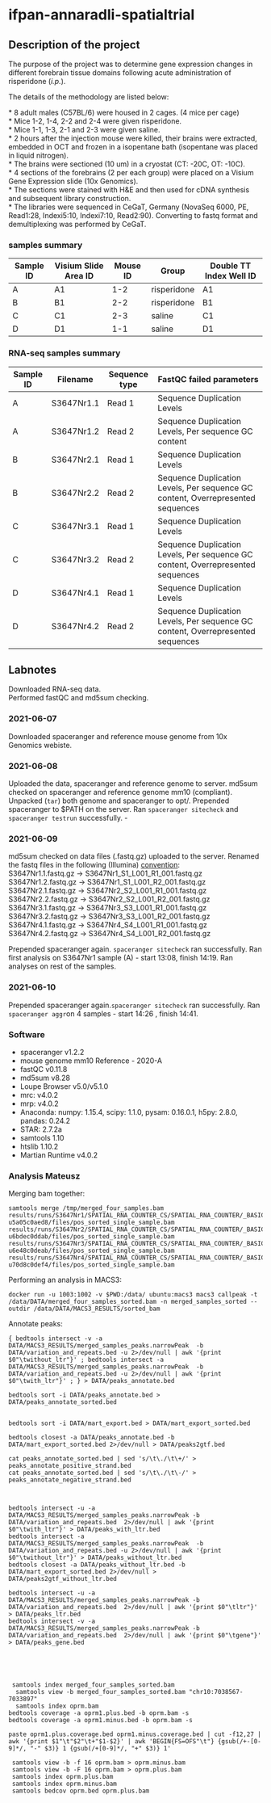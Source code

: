 # ifpan-annaradli-spatialtrial

<h2>Description of the project</h2>
<p>The purpose of the project was to determine gene expression changes in different forebrain tissue domains following acute administration of risperidone (<em>i.p.</em>). </p> <p>The details of the methodology are listed below:</p> * 8 adult males (C57BL/6) were housed in 2 cages. (4 mice per cage) <br /> 
* Mice 1-2, 1-4, 2-2 and 2-4 were given risperidone. <br />* Mice 1-1, 1-3, 2-1 and 2-3 were given saline. <br /> * 2 hours after the injection mouse were killed, their brains were extracted, embedded in OCT and frozen in a isopentane bath (isopentane was placed in liquid nitrogen). <br /> * The brains were sectioned (10 um) in a cryostat (CT: -20C, OT: -10C).<br /> * 4 sections of the forebrains (2 per each group) were placed on a Visium Gene Expression slide (10x Genomics). <br /> * The sections were stained with H&E and then used for cDNA synthesis and subsequent library construction. <br /> * The libraries were sequenced in CeGaT, Germany (NovaSeq 6000, PE, Read1:28, Indexi5:10, Indexi7:10, Read2:90). Converting to fastq format and demultiplexing was performed by CeGaT.<br /> 

### samples summary

|Sample ID| Visium Slide Area ID | Mouse ID | Group | Double TT Index Well ID|
|---------| -------------------- | -------- | ------| -----------------------|
|A| A1                   | 1-2      | risperidone | A1 |
|B|B1| 2-2 | risperidone | B1|
|C|C1| 2-3 | saline | C1|
|D|D1| 1-1 | saline | D1 |

### RNA-seq samples summary
|Sample ID|Filename|Sequence type|FastQC failed parameters|
|---|---|---|---|
|A|S3647Nr1.1|Read 1|Sequence Duplication Levels|
|A|S3647Nr1.2|Read 2|Sequence Duplication Levels, Per sequence GC content|
|B|S3647Nr2.1|Read 1|Sequence Duplication Levels|
|B|S3647Nr2.2|Read 2|Sequence Duplication Levels, Per sequence GC content, Overrepresented sequences|
|C|S3647Nr3.1|Read 1|Sequence Duplication Levels|
|C|S3647Nr3.2|Read 2|Sequence Duplication Levels, Per sequence GC content, Overrepresented sequences|
|D|S3647Nr4.1|Read 1|Sequence Duplication Levels|
|D|S3647Nr4.2|Read 2|Sequence Duplication Levels, Per sequence GC content, Overrepresented sequences|

<h2>Labnotes</h2>
Downloaded RNA-seq data. <br />
Performed fastQC and md5sum checking.<br />

### 2021-06-07
Downloaded spaceranger and reference mouse genome from 10x Genomics webiste.<br />

### 2021-06-08
Uploaded the data, spaceranger and reference genome to server. md5sum checked on spaceranger and reference genome mm10 (compliant). Unpacked (`tar`) both genome and spaceranger to opt/. Prepended spaceranger to $PATH on the server. Ran `spaceranger sitecheck` and `spaceranger testrun` successfully. - <br />

### 2021-06-09
md5sum checked on data files (.fastq.gz) uploaded to the server. Renamed the fastq files in the following (Illumina) [convention](https://support.illumina.com/help/BaseSpace_OLH_009008/Content/Source/Informatics/BS/NamingConvention_FASTQ-files-swBS.htm): <br /> 
S3647Nr1.1.fastq.gz -> S3647Nr1_S1_L001_R1_001.fastq.gz <br />
S3647Nr1.2.fastq.gz -> S3647Nr1_S1_L001_R2_001.fastq.gz <br />
S3647Nr2.1.fastq.gz -> S3647Nr2_S2_L001_R1_001.fastq.gz <br />
S3647Nr2.2.fastq.gz -> S3647Nr2_S2_L001_R2_001.fastq.gz <br />
S3647Nr3.1.fastq.gz -> S3647Nr3_S3_L001_R1_001.fastq.gz <br />
S3647Nr3.2.fastq.gz -> S3647Nr3_S3_L001_R2_001.fastq.gz <br />
S3647Nr4.1.fastq.gz -> S3647Nr4_S4_L001_R1_001.fastq.gz <br />
S3647Nr4.2.fastq.gz -> S3647Nr4_S4_L001_R2_001.fastq.gz <br />

Prepended spaceranger again. `spaceranger sitecheck` ran successfully. 
Ran first analysis on S3647Nr1 sample (A) - start 13:08, finish 14:19.
Ran analyses on rest of the samples.

### 2021-06-10
Prepended spaceranger again.`spaceranger sitecheck` ran successfully. 
Ran `spaceranger aggr`on 4 samples - start 14:26 , finish 14:41.

### Software 
* spaceranger v1.2.2
* mouse genome mm10 Reference - 2020-A 
* fastQC v0.11.8
* md5sum v8.28
* Loupe Browser v5.0/v5.1.0
* mrc: v4.0.2
* mrp: v4.0.2 
* Anaconda: numpy: 1.15.4, scipy: 1.1.0, pysam: 0.16.0.1, h5py: 2.8.0, pandas: 0.24.2
* STAR: 2.7.2a
* samtools 1.10
* htslib 1.10.2
* Martian Runtime v4.0.2


### Analysis Mateusz
Merging bam together:
```
samtools merge /tmp/merged_four_samples.bam results/runs/S3647Nr1/SPATIAL_RNA_COUNTER_CS/SPATIAL_RNA_COUNTER/_BASIC_SPATIAL_RNA_COUNTER/WRITE_POS_BAM/fork0/join-u5a05c0aed8/files/pos_sorted_single_sample.bam results/runs/S3647Nr2/SPATIAL_RNA_COUNTER_CS/SPATIAL_RNA_COUNTER/_BASIC_SPATIAL_RNA_COUNTER/WRITE_POS_BAM/fork0/join-u6bdec0ddab/files/pos_sorted_single_sample.bam results/runs/S3647Nr3/SPATIAL_RNA_COUNTER_CS/SPATIAL_RNA_COUNTER/_BASIC_SPATIAL_RNA_COUNTER/WRITE_POS_BAM/fork0/join-u6e48c0deab/files/pos_sorted_single_sample.bam results/runs/S3647Nr4/SPATIAL_RNA_COUNTER_CS/SPATIAL_RNA_COUNTER/_BASIC_SPATIAL_RNA_COUNTER/WRITE_POS_BAM/fork0/join-u70d8c0def4/files/pos_sorted_single_sample.bam
```


Performing an analysis in MACS3:
```
docker run -u 1003:1002 -v $PWD:/data/ ubuntu:macs3 macs3 callpeak -t /data/DATA/merged_four_samples_sorted.bam -n merged_samples_sorted --outdir /data/DATA/MACS3_RESULTS/sorted_bam
```


Annotate peaks:

```
{ bedtools intersect -v -a DATA/MACS3_RESULTS/merged_samples_peaks.narrowPeak  -b DATA/variation_and_repeats.bed -u 2>/dev/null | awk '{print $0"\twithout_ltr"}' ; bedtools intersect -a DATA/MACS3_RESULTS/merged_samples_peaks.narrowPeak  -b DATA/variation_and_repeats.bed -u 2>/dev/null | awk '{print $0"\twith_ltr"}' ; } > DATA/peaks_annotate.bed

bedtools sort -i DATA/peaks_annotate.bed > DATA/peaks_annotate_sorted.bed 


bedtools sort -i DATA/mart_export.bed > DATA/mart_export_sorted.bed

bedtools closest -a DATA/peaks_annotate.bed -b DATA/mart_export_sorted.bed 2>/dev/null > DATA/peaks2gtf.bed

cat peaks_annotate_sorted.bed | sed 's/\t\./\t\+/' > peaks_annotate_positive_strand.bed
cat peaks_annotate_sorted.bed | sed 's/\t\./\t\-/' > peaks_annotate_negative_strand.bed



bedtools intersect -u -a DATA/MACS3_RESULTS/merged_samples_peaks.narrowPeak -b DATA/variation_and_repeats.bed  2>/dev/null | awk '{print $0"\twith_ltr"}' > DATA/peaks_with_ltr.bed
bedtools intersect -a DATA/MACS3_RESULTS/merged_samples_peaks.narrowPeak  -b DATA/variation_and_repeats.bed -u 2>/dev/null | awk '{print $0"\twithout_ltr"}' > DATA/peaks_without_ltr.bed
bedtools closest -a DATA/peaks_without_ltr.bed -b DATA/mart_export_sorted.bed 2>/dev/null > DATA/peaks2gtf_without_ltr.bed

bedtools intersect -u -a DATA/MACS3_RESULTS/merged_samples_peaks.narrowPeak -b DATA/variation_and_repeats.bed  2>/dev/null | awk '{print $0"\tltr"}' > DATA/peaks_ltr.bed
bedtools intersect -v -a DATA/MACS3_RESULTS/merged_samples_peaks.narrowPeak -b DATA/variation_and_repeats.bed  2>/dev/null | awk '{print $0"\tgene"}' > DATA/peaks_gene.bed





 samtools index merged_four_samples_sorted.bam 
  samtools view -b merged_four_samples_sorted.bam "chr10:7038567-7033897"
  samtools index oprm.bam
bedtools coverage -a oprm1.plus.bed -b oprm.bam -s
bedtools coverage -a oprm1.minus.bed -b oprm.bam -s

paste oprm1.plus.coverage.bed oprm1.minus.coverage.bed | cut -f12,27 | awk '{print $1"\t"$2"\t+"$1-$2}' | awk 'BEGIN{FS=OFS"\t"} {gsub(/+-[0-9]*/, "-" $3)} 1 {gsub(/+[0-9]*/, "+" $3)} 1'

 samtools view -b -f 16 oprm.bam > oprm.minus.bam
 samtools view -b -F 16 oprm.bam > oprm.plus.bam
 samtools index oprm.plus.bam
 samtools index oprm.minus.bam 
 samtools bedcov oprm.bed oprm.plus.bam









```



